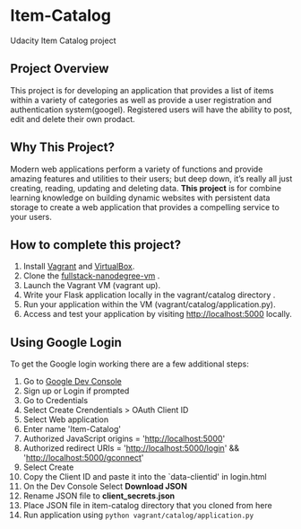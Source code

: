 # Item-Catalog
Udacity Item Catalog project
## Project Overview
This project is for developing an application that provides a list of items within a variety of categories as well as provide a user registration and authentication system(googel). Registered users will have the ability to post, edit and delete their own prodact.
## Why This Project?
Modern web applications perform a variety of functions and provide amazing features and utilities to their users; but deep down, it’s really all just creating, reading, updating and deleting data. **This project** is for combine learning  knowledge on building dynamic websites with persistent data storage to create a web application that provides a compelling service to your users.
## How to complete this project?
 1.  Install [Vagrant](https://www.vagrantup.com/downloads.html) and [VirtualBox](https://www.virtualbox.org/wiki/Downloads).
 2.  Clone the [fullstack-nanodegree-vm](https://github.com/udacity/fullstack-nanodegree-vm) .
 3.  Launch the Vagrant VM (vagrant up).
 4.  Write your Flask application locally in the vagrant/catalog directory .
 5.  Run your application within the VM (vagrant/catalog/application.py).
 6.  Access and test your application by visiting  [http://localhost:5000](http://localhost:5000/)  locally.
## Using Google Login
To get the Google login working there are a few additional steps:
1.  Go to  [Google Dev Console](https://console.developers.google.com/)
2.  Sign up or Login if prompted
3.  Go to Credentials
4.  Select Create Crendentials > OAuth Client ID
5.  Select Web application
6.  Enter name 'Item-Catalog'
7.  Authorized JavaScript origins = '[http://localhost:5000](http://localhost:5000/)'
8.  Authorized redirect URIs = '[http://localhost:5000/login](http://localhost:5000/login)' && '[http://localhost:5000/gconnect](http://localhost:5000/gconnect)'
9.  Select Create
10.  Copy the Client ID and paste it into the  `data-clientid'  in login.html
11.  On the Dev Console Select **Download JSON**
12.  Rename JSON file to **client_secrets.json**
13.  Place JSON file in item-catalog directory that you cloned from here
14.  Run application using  `python vagrant/catalog/application.py`
